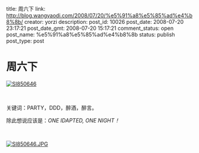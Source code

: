 title: 周六下
link: http://blog.wangyaodi.com/2008/07/20/%e5%91%a8%e5%85%ad%e4%b8%8b/
creator: yorzi
description: 
post_id: 10026
post_date: 2008-07-20 23:17:21
post_date_gmt: 2008-07-20 15:17:21
comment_status: open
post_name: %e5%91%a8%e5%85%ad%e4%b8%8b
status: publish
post_type: post

# 周六下

[![SI850646](http://blufiles.storage.live.com/y1pEzIc7mqlhqT_sBMpyrvDGFu6n1B0y6dy2yIeCNiidDI26LpXTmpFP58RdOMP9l5d)](http://blufiles.storage.live.com/y1pEzIc7mqlhqT_sBMpyrvDGFu6n1B0y6dy2yIeCNiidDI26LpXTmpFP58RdOMP9l5d)

 

关键词：PARTY，DDD，醉酒，醉言。

除此想说应该是：_ONE IDAPTED, ONE NIGHT！_

 

[![SI850646.JPG](http://storage.live.com/items/965972BA8A8C5C91!254:Thumbnail)](http://storage.live.com/items/965972BA8A8C5C91!254)
